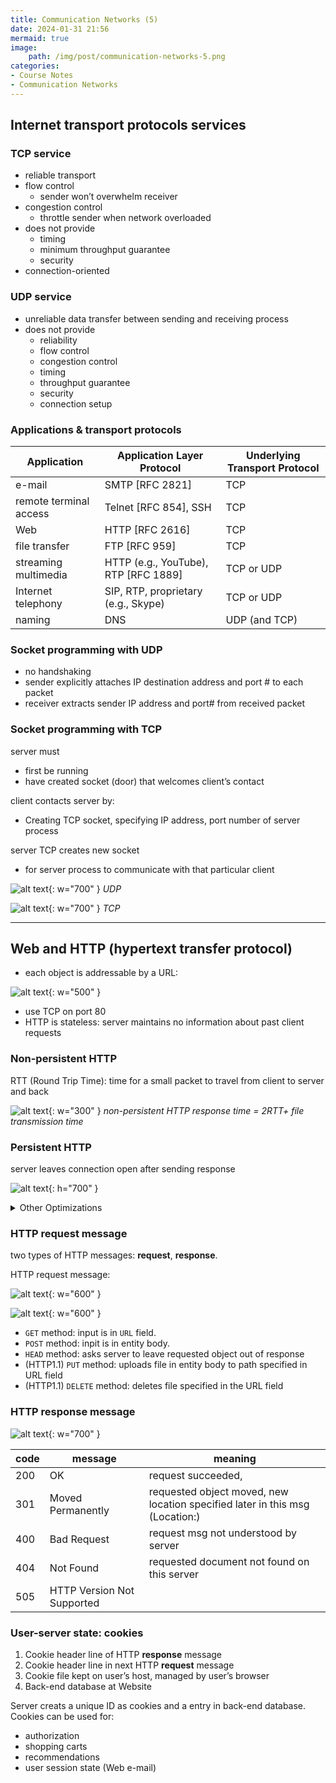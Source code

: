 ```yaml
---
title: Communication Networks (5)
date: 2024-01-31 21:56
mermaid: true
image:
    path: /img/post/communication-networks-5.png
categories:
- Course Notes
- Communication Networks
---
```


## Internet transport protocols services

### TCP service

- reliable transport
- flow control
  - sender won’t overwhelm receiver
- congestion control
  - throttle sender when network overloaded
- does not provide
  - timing
  - minimum throughput guarantee
  - security
- connection-oriented

### UDP service

- unreliable data transfer between sending and receiving process
- does not provide
  - reliability
  - flow control
  - congestion control
  - timing
  - throughput guarantee
  - security
  - connection setup

### Applications & transport protocols

| Application            | Application Layer Protocol                            | Underlying Transport Protocol |
|------------------------|-------------------------------------------------------|-------------------------------|
| e-mail                 | SMTP [RFC 2821]                                       | TCP                           |
| remote terminal access | Telnet [RFC 854], SSH                                 | TCP                           |
| Web                    | HTTP [RFC 2616]                                       | TCP                           |
| file transfer          | FTP [RFC 959]                                         | TCP                           |
| streaming multimedia   | HTTP (e.g., YouTube), RTP [RFC 1889]                  | TCP or UDP                    |
| Internet telephony     | SIP, RTP, proprietary (e.g., Skype)                   | TCP or UDP                    |
| naming                 | DNS                                                   | UDP (and TCP)                 |

### Socket programming with UDP

- no handshaking
- sender explicitly attaches IP destination address and port # to each packet
- receiver extracts sender IP address and port# from received packet

### Socket programming with TCP

server must

- first be running
- have created socket (door) that welcomes client’s contact

client contacts server by:

- Creating TCP socket, specifying IP address, port number of server process

server TCP creates new socket

- for server process to communicate with that particular client

![alt text](/img/post/communication-networks-5-2.png){: w="700" }
_UDP_

![alt text](/img/post/communication-networks-5-1.png){: w="700" }
_TCP_

---

## Web and HTTP (hypertext transfer protocol)

- each object is addressable by a URL:

![alt text](/img/post/communication-networks-5-3.png){: w="500" }

- use TCP on port 80
- HTTP is stateless: server maintains no information about past client requests

### Non-persistent HTTP

RTT (Round Trip Time): time for a small packet to travel from client to server and back

![alt text](/img/post/communication-networks-5-4.png){: w="300" }
_non-persistent HTTP response time = 2RTT+ file transmission time_

### Persistent HTTP

server leaves connection open after sending response

![alt text](/img/post/communication-networks-5-5.png){: h="700" }

<details markdown="1">
<summary>Other Optimizations</summary>

### Pipelining

Send several requests at once

![alt text](/img/post/communication-networks-5-6.png){: w="700" }

### HTTP/2

Push resources (send file ahead that clients may request)

![alt text](/img/post/communication-networks-5-7.png){: w="700" }

### QUIC

Eliminate first RTT

![alt text](/img/post/communication-networks-5-8.png){: w="700" }

</details>

### HTTP request message

two types of HTTP messages: **request**, **response**.

HTTP request message:

![alt text](/img/post/communication-networks-5-9.png){: w="600" }

![alt text](/img/post/communication-networks-5-10.png){: w="600" }

- `GET` method: input is in `URL` field.
- `POST` method: inpit is in entity body.
- `HEAD` method: asks server to leave requested object out of response
- (HTTP1.1) `PUT` method: uploads file in entity body to path specified in URL field
- (HTTP1.1) `DELETE` method: deletes file specified in the URL field

### HTTP response message

![alt text](/img/post/communication-networks-5-11.png){: w="700" }

code | message | meaning
---|---|---
200 | OK | request succeeded, | requested object later in this msg
301 | Moved Permanently | requested object moved, new location specified later in this msg (Location:)
400 | Bad Request | request msg not understood by server
404 | Not Found | requested document not found on this server
505 | HTTP Version Not Supported |

### User-server state: cookies

1) Cookie header line of HTTP **response** message
2) Cookie header line in next HTTP **request** message
3) Cookie file kept on user’s host, managed by user’s browser
4) Back-end database at Website

Server creats a unique ID as cookies and a entry in back-end database. Cookies can be used for:

- authorization
- shopping carts
- recommendations
- user session state (Web e-mail)
